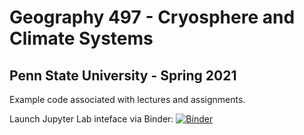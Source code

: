 # Geography 497 - Cryosphere and Climate Systems
## Penn State University - Spring 2021


Example code associated with lectures and assignments.

Launch Jupyter Lab inteface via Binder:
[![Binder](https://mybinder.org/badge_logo.svg)](https://mybinder.org/v2/gh/trusel/GEOG497/HEAD?urlpath=lab)


